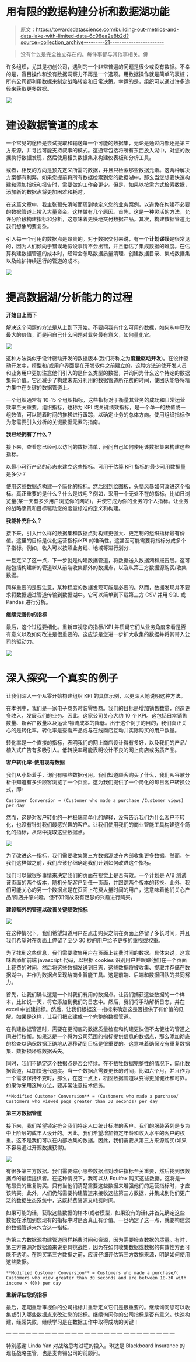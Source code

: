 # 用有限的数据构建分析和数据湖功能

> 原文：<https://towardsdatascience.com/building-out-metrics-and-data-lake-with-limited-data-6c98ea2e8b2d?source=collection_archive---------21----------------------->

> 没有什么是完全独立存在的。每件事都与其他事相关。佛

许多组织，尤其是初创公司，遇到的一个非常普遍的问题是很少或没有数据。不幸的是，盲目操作和没有数据洞察力不再是一个选项。用数据操作就是简单的表桩；所有公司都利用数据来制定战略转变和日常决策。幸运的是，组织可以通过许多途径来获取更多数据。

![](img/8507007b41e2656163edf2739b0abdb8.png)

# 建设数据管道的成本

一个常见的途径是尝试提取和输送每一个可能的数据集，无论是通过内部还是第三方来源，并寻找可能支持叙事的模式。这通常包括将所有东西放入湖中，对您的数据执行数据发现，然后使用相关数据集来构建仪表板和分析工具。

或者，相反的方向是预先定义所需的数据，并且只检索那些数据元素。这两种解决方案都有利弊。如果您提前将所有数据检索到您的数据湖中，那么当您想要快速构建和添加指标和报告时，需要做的工作会更少。但是，如果以按需方式检索数据，添加新的数据点将更加困难和耗时。

在这篇文章中，我主张预先清晰而周到地定义您的业务案例，以避免在构建不必要的数据管道上投入大量资金。这样做有几个原因。首先，这是一种灵活的方法，允许分阶段构建指标和分析，这意味着更快地交付数据产品。其次，构建数据管道比我们想象的要复杂。

引入每一个可用的数据点是昂贵的。对于数据交付来说，有一个**计划谬误**是很常见的，因为人们倾向于错误地假设事情不会出错，并且低估了集成数据的难度。在估算构建数据管道的成本时，经常会忽略数据质量清理、创建数据目录、集成数据集以及维护持续运行的管道的成本。

![](img/b67987815f89a490b19825453fe21af7.png)

# **提高数据湖/分析能力的过程**

**开始自上而下**

解决这个问题的方法是从上到下开始。不要问我有什么可用的数据，如何从中获取最大的价值，而是问自己什么问题对业务最有意义，如何量化它。

![](img/a8592c551e33053f2bae413ac8a10721.png)

这种方法类似于设计驱动开发的数据版本(我们将称之为**度量驱动开发**)。在设计驱动开发中，模型和/或用户界面是在开发软件之前建立的。这种方法迫使开发人员和业务用户更加注意他们引入的是什么类型的数据，并询问为什么这个特定的数据集有价值。它还减少了构建未充分利用的数据管道所花费的时间，使团队能够将精力集中在关键的数据管道上。

一个组织通常有 10-15 个组织指标，这些指标对于衡量其业务的成功和日常运营效率至关重要。组织指标，也称为 KPI 或关键绩效指标，是一个单一的数值或一组数值，可以随着时间的推移进行跟踪，以确定业务的总体方向。使用组织指标作为您需要引入分析的关键数据元素的指南。

**我已经拥有了什么？**

接下来，查看您已经可以访问的数据清单，问问自己如何使用该数据集来构建这些指标。

以最小可行产品的心态来建立这些指标。可用于估算 KPI 指标的最少可用数据量是多少？

使用这些数据点构建一个简化的指标。然后回到绘图板，头脑风暴如何改进这个指标。真正重要的是什么？什么是绒毛？例如，采用一个无处不在的指标，比如日浏览量(某一天有多少用户浏览你的网站)，并使它成为你的业务的个人指标。让业务的战略愿景和目标驱动您的度量标准的定义和构建。

**我能补充什么？**

接下来，引入什么样的数据集和数据点对构建更强大、更定制的组织指标最有价值。这里的目标是优化运营指标/KPI 的准确性。这甚至可能需要将指标分成多个子指标。例如，收入可以按照业务线、地域等进行划分..

一旦定义了这一点，下一步就是构建数据管道，将数据送入数据湖和报告层。这可能包括构建新的管道以从前端收集额外的数据点，以及从第三方数据源购买/收集数据。

同样重要的是要注意，某种程度的数据发现可能是必要的。然而，数据发现并不要求将数据通过管道传输到数据湖中。它可以简单到下载第三方 CSV 并用 SQL 或 Pandas 进行分析。

**继续完善你的指标**

最后，这个过程要细化。重新审视您的指标/KPI 并质疑它们从业务角度来看是否有意义以及如何改进是很重要的。这应该是您进一步扩大收集的数据并将其带入公司的驱动力。

![](img/ffe12266fc0f0b9bbc3f0a2ae457c06d.png)

# **深入探究一个真实的例子**

让我们深入一个从零开始构建组织 KPI 的具体示例，以更深入地说明这种方法。

在本例中，我们是一家电子商务时装零售商。我们的目标是增加销售数量，创造更多收入，发展我们的业务。因此，这家公司关心大约 10 个 KPI。这包括日常销售数量、新客户数量以及运营/物流成本的降低。出于这个例子的目的，我们真正关心的是转化率。转化率是查看产品或与在线商店互动并实际购买的用户数量。

转化率是一个直接的指标，表明我们的网上商店设计得有多好，以及我们的产品/植入式广告有多吸引人。低转换率可能表明设计不良的网上商店或劣质产品。

**客户转化率-使用现有数据**

我们从小处着手，询问有哪些数据可用。我们知道顾客购买了什么，我们从谷歌分析中知道有多少顾客浏览了一个页面。这为我们提供了一个简化的每日客户转换公式，即:

```
Customer Conversion = (Customer who made a purchase /Customer views) per day
```

然而，这是对客户转化的一种极端简单化的解释，没有告诉我们为什么客户不转化，也没有针对我们最感兴趣的客户。让我们使用我们的商业智能工具构建这个简化的指标，从湖中提取这些数据点。

![](img/0359fc41f252ee4f7b50b55358cf717c.png)

为了改进这一指标，我们需要收集第三方数据源或在内部收集更多数据。然而，在我们这样做之前，我们应该仔细确定我们计划如何改进这个指标。

我们可以做很多事情来决定我们的页面在视觉上是否有效。一个计划是 A/B 测试该页面的两个版本，随机分配客户到任一页面，并跟踪两个版本的转换。此外，我们可能关心的另一个数据点是在页面上花费大量时间的用户，这意味着他们关心产品/商店并感兴趣，但不知何故没有足够的兴趣进行购买。

**建设额外的管道以改善关键绩效指标**

![](img/a68e5991b0d61e61074bf507d67fb401.png)

在这种情况下，我们希望知道用户在点击购买之前在页面上停留了多长时间，并且我们希望对在页面上停留了至少 30 秒的用户给予更多的重视或权重。

为了找到这些信息，我们需要收集用户在页面上花费时间的数据。具体来说，这意味着添加前端 javascript 代码，以根据 cookies 识别用户并跟踪他们在一个页面上花费的时间，然后将这些数据发送到日志，这些数据将被收集、提取并存储在数据湖中，并作为数据点呈现给商业智能工具。这是前端、后端和数据团队的共同努力。

首先，让我们确认这是一个对我们有用的数据点。让我们捕获这些数据的一个样本，比如说一天，将它添加到我们的日志中。然后，我们将手动解析日志，并在 excel 中创建指标。然后，让我们根据这一指标来确定这是否提供了有价值的见解。如果是这样，让我们把它建成一个完整的数据管道。

在构建数据管道时，需要在更彻底的数据质量检查和构建更快但不太健壮的管道之间进行权衡。如果这是一个将为公司范围的指标提供信息的数据点，那么添加彻底的检查以确保数据正确地从源移动到目标是很重要的。这意味着确保没有重复数据集、数据损坏或数据丢失。

同时，我们不确定这个数据点是否会持续。在不牺牲数据完整性的情况下，简化数据管道，以加快迭代速度。当一个数据点需要更长的时间，比如六个月，并且作为一个需求保持不变时，那么，在这一点上，巩固数据管道以变得更加健壮和可靠。如果你采用这种方法，要非常注意技术债务。

```
**Modified Customer Conversion** = (Customers who made a purchase/ Customers who viewed page greater than 30 seconds) per day
```

**第三方数据管道**

接下来，我们希望锁定符合我们特定人口统计标准的客户。我们的服装系列是专为中上阶层的成年人设计的。因此，我们希望增加特定年龄和收入水平的客户的权重。这不是我们可以在内部收集的数据。因此，我们需要从第三方来源购买(如果不容易通过开源数据获得)。

![](img/32829d09d7fe6f4cfc6b98eb8c7fd89c.png)

有很多第三方数据。我们需要缩小哪些数据点对改进指标至关重要，然后找到该数据点的最佳提供者。在这种情况下，我可以从 Equifax 购买这些数据。这将是一笔昂贵的重复购买。只有当他们清楚需要这些数据来增强他们的运营指标时，才应该购买。此外，人们仍然需要构建管道来接收这些第三方数据，并集成到他们更广泛的数据生态系统中，这既耗费资源又耗费时间。

如果可能的话，获取这些数据的样本(或者模型，如果没有的话),并首先确定这些数据在添加到您现有的指标中时是否真正有价值。一旦确定了这一点，就要构建您的数据管道来包含这一指标。

为第三方数据源构建管道同样耗费时间和资源，因为需要检查数据的质量。有时，第三方来源对数据源来说更具挑战性，因为在如何收集数据或数据的有效性方面可能不透明。在购买第三方数据之前，应该仔细评估第三方数据来源，明确如何使用这些数据。

```
**Modified Customer Conversion** = Customers who made a purchase/( Customers who view greater than 30 seconds and are between 18-30 with income > 40k) per day
```

**重新评估您的指标**

最后，定期重新审视你的公司指标并重新定义它们是很重要的。继续询问您可以收集或引入哪些数据点来改进您的指标。继续询问你的公司指标是否有意义。快速构建，经常失败，继续学习是在数据工作中取得成功的关键！

— — — — — — — — — — — — — — — — — — — — — — — — — —

特别感谢 Linda Yan 对战略思考过程的投入。琳达是 Blackboard Insurance 的现任战略主管，也是麦肯锡公司的前顾问。